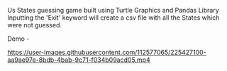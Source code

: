 Us States guessing game built using Turtle Graphics and Pandas Library
Inputting the 'Exit' keyword will create a csv file with all the States which were not guessed.

Demo - 


https://user-images.githubusercontent.com/112577065/225427100-aa9ae97e-8bdb-4bab-9c71-f034b09acd05.mp4

